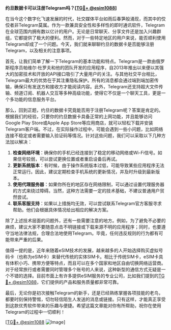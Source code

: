 **约旦数据卡可以注册Telegram吗？[[TG💪+ @esim1088](https://t.me/s/esim1088)]**

在当今这个数字化飞速发展的时代，社交媒体平台如雨后春笋般涌现，而其中的佼佼者非Telegram莫属。作为一款兼具安全性和多样性的即时通讯软件，Telegram在全球范围内拥有数以亿计的用户。无论是日常聊天、分享文件还是加入兴趣群组，它都提供了极大的便利。然而，对于一些特定地区的用户来说，能否顺利使用Telegram却成了一个问题。今天，我们就来聊聊约旦的数据卡是否能够注册Telegram，以及相关的注意事项。

首先，让我们简单了解一下Telegram的基本功能和特点。Telegram是一款由俄罗斯程序员帕维尔·杜罗夫和他的团队开发的应用程序，自2013年推出以来便以其强大的加密技术和开放的API接口吸引了大量用户的关注。与其他社交平台相比，Telegram最大的优势在于其注重隐私保护。所有的消息都会通过端到端加密传输，确保只有发送方和接收方才能阅读内容。此外，Telegram还支持超大文件传输、频道订阅、机器人交互等多种高级功能，使得它不仅是一个聊天工具，更是一个多功能的信息服务平台。

那么，回到正题，约旦的数据卡究竟能否用于注册Telegram呢？答案是肯定的。根据我们的经验，只要你的约旦数据卡具备正常的上网功能，并且能够访问Google Play Store或Apple App Store等应用商店，就可以轻松下载并安装Telegram客户端。不过，在实际操作过程中，可能会遇到一些小问题，比如网络连接不稳定或者需要输入验证码等情况。针对这些问题，我们可以采取以下几种方法加以解决：

1. **检查网络环境**：确保你的手机已经连接到了稳定的移动网络或Wi-Fi信号。如果信号较弱，可以尝试更换位置或者重启设备后再试。
2. **更新系统版本**：有时候，由于操作系统版本过低，可能导致某些应用程序无法正常运行。因此，建议定期检查手机系统的更新情况，并及时升级到最新版本。
3. **使用代理服务器**：如果你所在的地区存在网络限制，可以通过设置代理服务器的方式来绕过障碍。当然，这种方法需要一定的技术基础，不建议普通用户贸然尝试。
4. **联系客服支持**：如果以上措施均无效，可以尝试联系Telegram官方客服寻求帮助。他们会根据具体情况给出相应的解决方案。

除了上述技术层面的问题外，还有一些需要注意的地方。例如，为了避免不必要的麻烦，建议大家不要随意点击不明链接或下载来源不明的应用程序；同时，也要遵守当地法律法规，合理合法地使用Telegram。毕竟，任何违反规则的行为都有可能带来严重的后果。

值得一提的是，近年来随着eSIM技术的发展，越来越多的人开始选择购买虚拟号码卡（也称为eSIM卡）来替代传统的实体SIM卡。相比于传统SIM卡，eSIM卡具有体积小巧、携带方便等特点，而且可以在多个国家和地区自由切换网络运营商。对于经常旅行或者需要同时管理多个账号的人来说，这种新型的通信方式无疑是一个不错的选择。目前市面上有许多提供eSIM服务的专业公司，比如我们提到的[TG💪+ @esim1088](https://t.me/s/esim1088)，它们提供的产品和服务质量都非常可靠。

最后，无论你是初次接触Telegram的新手，还是已经熟练掌握各项技能的老鸟，都要时刻保持警惕，切勿轻信陌生人发送的消息或链接。只有这样，才能真正享受到这款优秀软件带来的乐趣与便捷。希望这篇文章能对你有所帮助，祝你在使用Telegram的过程中一切顺利！

[[TG💪+ @esim1088](https://t.me/s/esim1088) ![Image](https://i.postimg.cc/4NQfJmqS/Snipaste-2025-05-13-00-14-12.png)]
